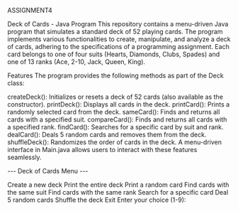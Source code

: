 ASSIGNMENT4 

Deck of Cards - Java Program
This repository contains a menu-driven Java program that simulates a standard deck of 52 playing cards. The program implements various functionalities to create, manipulate, and analyze a deck of cards, adhering to the specifications of a programming assignment. Each card belongs to one of four suits (Hearts, Diamonds, Clubs, Spades) and one of 13 ranks (Ace, 2-10, Jack, Queen, King).

Features
The program provides the following methods as part of the Deck class:

createDeck(): Initializes or resets a deck of 52 cards (also available as the constructor).
printDeck(): Displays all cards in the deck.
printCard(): Prints a randomly selected card from the deck.
sameCard(): Finds and returns all cards with a specified suit.
compareCard(): Finds and returns all cards with a specified rank.
findCard(): Searches for a specific card by suit and rank.
dealCard(): Deals 5 random cards and removes them from the deck.
shuffleDeck(): Randomizes the order of cards in the deck.
A menu-driven interface in Main.java allows users to interact with these features seamlessly.

--- Deck of Cards Menu ---

Create a new deck
Print the entire deck
Print a random card
Find cards with the same suit
Find cards with the same rank
Search for a specific card
Deal 5 random cards
Shuffle the deck
Exit Enter your choice (1-9):
